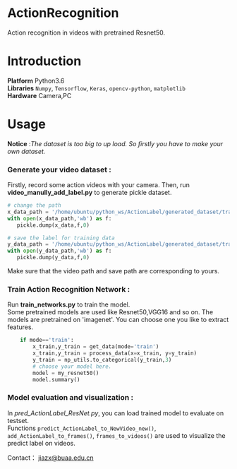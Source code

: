 # ActionRecognition
Action recognition in videos with pretrained Resnet50.

# Introduction 

**Platform** Python3.6  
**Libraries** `Numpy`, `Tensorflow`, `Keras`, `opencv-python`, `matplotlib`  
**Hardware** Camera,PC

# Usage  
**Notice** :*The dataset is too big to up load. So firstly you have to make your own dataset.*  
### **Generate your video dataset :**  
Firstly, record some action videos with your camera. Then, run **video_manully_add_label.py** to generate pickle dataset.    
 ```python
 # change the path
x_data_path = '/home/ubuntu/python_ws/ActionLabel/generated_dataset/train/x_data_train.pkl'
with open(x_data_path,'wb') as f:
    pickle.dump(x_data,f,0)

 # save the label for training data
y_data_path = '/home/ubuntu/python_ws/ActionLabel/generated_dataset/train/y_data_train.pkl'
with open(y_data_path,'wb') as f:
    pickle.dump(y_data,f,0)
 ```  
 Make sure that the video path and save path are corresponding to yours.  

### **Train Action Recognition Network :**  

Run **train_networks.py** to train the model.  
Some pretrained models are used like Resnet50,VGG16 and so on. The models are pretrained on 'imagenet'. You can choose one you like to extract features.  
```python
    if mode=='train':
        x_train,y_train = get_data(mode='train')
        x_train,y_train = process_data(x=x_train, y=y_train)
        y_train = np_utils.to_categorical(y_train,3)
        # choose your model here.
        model = my_resnet50()
        model.summary()
```

### **Model evaluation and visualization :**  
In *pred_ActionLabel_ResNet.py*, you can load trained model to evaluate on testset.  
Functions `predict_ActionLabel_to_NewVideo_new()`, `add_ActionLabel_to_frames()`, `frames_to_videos()` are used to visualize the predict label on videos.  

Contact： jiazx@buaa.edu.cn
